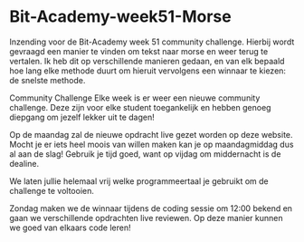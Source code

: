 # Bit-Academy-week51-Morse

Inzending voor de Bit-Academy week 51 community challenge. Hierbij wordt gevraagd een manier te vinden om tekst naar morse en weer terug te vertalen. Ik heb dit op verschillende manieren gedaan, en van elk bepaald hoe lang elke methode duurt om hieruit vervolgens een winnaar te kiezen: de snelste methode.

Community Challenge
Elke week is er weer een nieuwe community challenge. Deze zijn voor elke student toegankelijk en hebben genoeg diepgang om jezelf lekker uit te dagen!

Op de maandag zal de nieuwe opdracht live gezet worden op deze website. Mocht je er iets heel moois van willen maken kan je op maandagmiddag dus al aan de slag! Gebruik je tijd goed, want op vijdag om middernacht is de dealine.

We laten jullie helemaal vrij welke programmeertaal je gebruikt om de challenge te voltooien.

Zondag maken we de winnaar tijdens de coding sessie om 12:00 bekend en gaan we verschillende opdrachten live reviewen. Op deze manier kunnen we goed van elkaars code leren!
